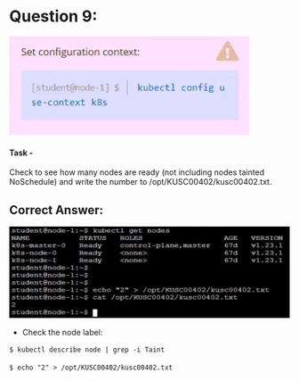 # Question 9:

![](./context9.png)


#### Task -
Check to see how many nodes are ready (not including nodes tainted NoSchedule) and write the number to /opt/KUSC00402/kusc00402.txt.

## Correct Answer:

![](./answer9.png)

- Check the node label:
```
$ kubectl describe node | grep -i Taint

$ echo "2" > /opt/KUSC00402/kusc00402.txt
```